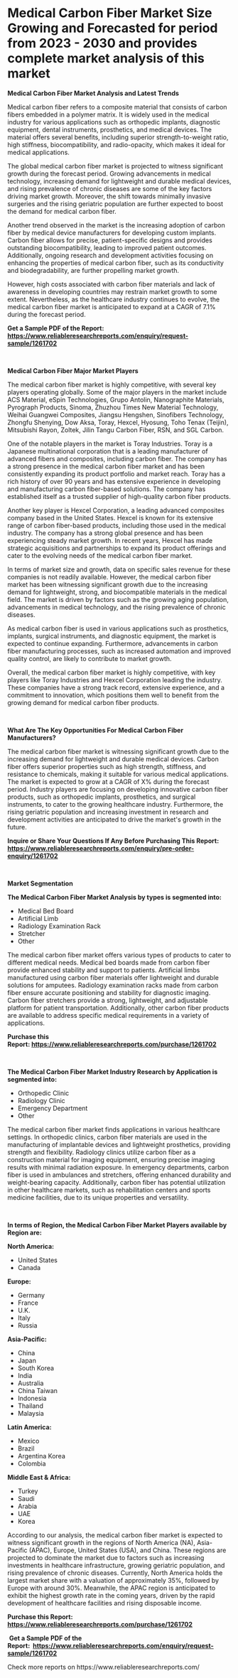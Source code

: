 <p><h1>Medical Carbon Fiber Market Size Growing and Forecasted for period from 2023 - 2030 and provides complete market analysis of this market</h1></p><p><strong>Medical Carbon Fiber Market Analysis and Latest Trends</strong></p>
<p><p>Medical carbon fiber refers to a composite material that consists of carbon fibers embedded in a polymer matrix. It is widely used in the medical industry for various applications such as orthopedic implants, diagnostic equipment, dental instruments, prosthetics, and medical devices. The material offers several benefits, including superior strength-to-weight ratio, high stiffness, biocompatibility, and radio-opacity, which makes it ideal for medical applications.</p><p>The global medical carbon fiber market is projected to witness significant growth during the forecast period. Growing advancements in medical technology, increasing demand for lightweight and durable medical devices, and rising prevalence of chronic diseases are some of the key factors driving market growth. Moreover, the shift towards minimally invasive surgeries and the rising geriatric population are further expected to boost the demand for medical carbon fiber.</p><p>Another trend observed in the market is the increasing adoption of carbon fiber by medical device manufacturers for developing custom implants. Carbon fiber allows for precise, patient-specific designs and provides outstanding biocompatibility, leading to improved patient outcomes. Additionally, ongoing research and development activities focusing on enhancing the properties of medical carbon fiber, such as its conductivity and biodegradability, are further propelling market growth.</p><p>However, high costs associated with carbon fiber materials and lack of awareness in developing countries may restrain market growth to some extent. Nevertheless, as the healthcare industry continues to evolve, the medical carbon fiber market is anticipated to expand at a CAGR of 7.1% during the forecast period.</p></p>
<p><strong>Get a Sample PDF of the Report:&nbsp; <a href="https://www.reliableresearchreports.com/enquiry/request-sample/1261702">https://www.reliableresearchreports.com/enquiry/request-sample/1261702</a></strong></p>
<p>&nbsp;</p>
<p><strong>Medical Carbon Fiber Major Market Players</strong></p>
<p><p>The medical carbon fiber market is highly competitive, with several key players operating globally. Some of the major players in the market include ACS Material, eSpin Technologies, Grupo Antolin, Nanographite Materials, Pyrograph Products, Sinoma, Zhuzhou Times New Material Technology, Weihai Guangwei Composites, Jiangsu Hengshen, Sinofibers Technology, Zhongfu Shenying, Dow Aksa, Toray, Hexcel, Hyosung, Toho Tenax (Teijin), Mitsubishi Rayon, Zoltek, Jilin Tangu Carbon Fiber, RSN, and SGL Carbon.</p><p>One of the notable players in the market is Toray Industries. Toray is a Japanese multinational corporation that is a leading manufacturer of advanced fibers and composites, including carbon fiber. The company has a strong presence in the medical carbon fiber market and has been consistently expanding its product portfolio and market reach. Toray has a rich history of over 90 years and has extensive experience in developing and manufacturing carbon fiber-based solutions. The company has established itself as a trusted supplier of high-quality carbon fiber products.</p><p>Another key player is Hexcel Corporation, a leading advanced composites company based in the United States. Hexcel is known for its extensive range of carbon fiber-based products, including those used in the medical industry. The company has a strong global presence and has been experiencing steady market growth. In recent years, Hexcel has made strategic acquisitions and partnerships to expand its product offerings and cater to the evolving needs of the medical carbon fiber market.</p><p>In terms of market size and growth, data on specific sales revenue for these companies is not readily available. However, the medical carbon fiber market has been witnessing significant growth due to the increasing demand for lightweight, strong, and biocompatible materials in the medical field. The market is driven by factors such as the growing aging population, advancements in medical technology, and the rising prevalence of chronic diseases.</p><p>As medical carbon fiber is used in various applications such as prosthetics, implants, surgical instruments, and diagnostic equipment, the market is expected to continue expanding. Furthermore, advancements in carbon fiber manufacturing processes, such as increased automation and improved quality control, are likely to contribute to market growth.</p><p>Overall, the medical carbon fiber market is highly competitive, with key players like Toray Industries and Hexcel Corporation leading the industry. These companies have a strong track record, extensive experience, and a commitment to innovation, which positions them well to benefit from the growing demand for medical carbon fiber products.</p></p>
<p>&nbsp;</p>
<p><strong>What Are The Key Opportunities For Medical Carbon Fiber Manufacturers?</strong></p>
<p><p>The medical carbon fiber market is witnessing significant growth due to the increasing demand for lightweight and durable medical devices. Carbon fiber offers superior properties such as high strength, stiffness, and resistance to chemicals, making it suitable for various medical applications. The market is expected to grow at a CAGR of X% during the forecast period. Industry players are focusing on developing innovative carbon fiber products, such as orthopedic implants, prosthetics, and surgical instruments, to cater to the growing healthcare industry. Furthermore, the rising geriatric population and increasing investment in research and development activities are anticipated to drive the market's growth in the future.</p></p>
<p><strong>Inquire or Share Your Questions If Any Before Purchasing This Report: <a href="https://www.reliableresearchreports.com/enquiry/pre-order-enquiry/1261702">https://www.reliableresearchreports.com/enquiry/pre-order-enquiry/1261702</a></strong></p>
<p>&nbsp;</p>
<p><strong>Market Segmentation</strong></p>
<p><strong>The Medical Carbon Fiber Market Analysis by types is segmented into:</strong></p>
<p><ul><li>Medical Bed Board</li><li>Artificial Limb</li><li>Radiology Examination Rack</li><li>Stretcher</li><li>Other</li></ul></p>
<p><p>The medical carbon fiber market offers various types of products to cater to different medical needs. Medical bed boards made from carbon fiber provide enhanced stability and support to patients. Artificial limbs manufactured using carbon fiber materials offer lightweight and durable solutions for amputees. Radiology examination racks made from carbon fiber ensure accurate positioning and stability for diagnostic imaging. Carbon fiber stretchers provide a strong, lightweight, and adjustable platform for patient transportation. Additionally, other carbon fiber products are available to address specific medical requirements in a variety of applications.</p></p>
<p><strong>Purchase this Report:&nbsp;<a href="https://www.reliableresearchreports.com/purchase/1261702">https://www.reliableresearchreports.com/purchase/1261702</a></strong></p>
<p>&nbsp;</p>
<p><strong>The Medical Carbon Fiber Market Industry Research by Application is segmented into:</strong></p>
<p><ul><li>Orthopedic Clinic</li><li>Radiology Clinic</li><li>Emergency Department</li><li>Other</li></ul></p>
<p><p>The medical carbon fiber market finds applications in various healthcare settings. In orthopedic clinics, carbon fiber materials are used in the manufacturing of implantable devices and lightweight prosthetics, providing strength and flexibility. Radiology clinics utilize carbon fiber as a construction material for imaging equipment, ensuring precise imaging results with minimal radiation exposure. In emergency departments, carbon fiber is used in ambulances and stretchers, offering enhanced durability and weight-bearing capacity. Additionally, carbon fiber has potential utilization in other healthcare markets, such as rehabilitation centers and sports medicine facilities, due to its unique properties and versatility.</p></p>
<p>&nbsp;</p>
<p><strong>In terms of Region, the Medical Carbon Fiber Market Players available by Region are:</strong></p>
<p>
    <p> <strong> North America: </strong>
        <ul>
            <li>United States</li>
            <li>Canada</li>
        </ul>
        </p> 
    <p> <strong> Europe: </strong>
        <ul>
            <li>Germany</li>
            <li>France</li>
            <li>U.K.</li>
            <li>Italy</li>
            <li>Russia</li>
        </ul>
        </p> 
    <p> <strong> Asia-Pacific: </strong>
        <ul>
            <li>China</li>
            <li>Japan</li>
            <li>South Korea</li>
            <li>India</li>
            <li>Australia</li>
            <li>China Taiwan</li>
            <li>Indonesia</li>
            <li>Thailand</li>
            <li>Malaysia</li>
        </ul>
        </p> 
    <p> <strong> Latin America: </strong>
        <ul>
            <li>Mexico</li>
            <li>Brazil</li>
            <li>Argentina Korea</li>
            <li>Colombia</li>
        </ul>
        </p> 
    <p> <strong> Middle East & Africa: </strong>
        <ul>
            <li>Turkey</li>
            <li>Saudi</li>
            <li>Arabia</li>
            <li>UAE</li>
            <li>Korea</li>
        </ul>
    </p>
    </p>
<p><p>According to our analysis, the medical carbon fiber market is expected to witness significant growth in the regions of North America (NA), Asia-Pacific (APAC), Europe, United States (USA), and China. These regions are projected to dominate the market due to factors such as increasing investments in healthcare infrastructure, growing geriatric population, and rising prevalence of chronic diseases. Currently, North America holds the largest market share with a valuation of approximately 35%, followed by Europe with around 30%. Meanwhile, the APAC region is anticipated to exhibit the highest growth rate in the coming years, driven by the rapid development of healthcare facilities and rising disposable income.</p></p>
<p><strong>Purchase this Report: <a href="https://www.reliableresearchreports.com/purchase/1261702">https://www.reliableresearchreports.com/purchase/1261702</a></strong></p>
<p>&nbsp;<strong>Get a Sample PDF of the Report:&nbsp;&nbsp;<a href="https://www.reliableresearchreports.com/enquiry/request-sample/1261702">https://www.reliableresearchreports.com/enquiry/request-sample/1261702</a></strong></p>
<p><strong></strong></p>
<p>Check more reports on https://www.reliableresearchreports.com/</p>